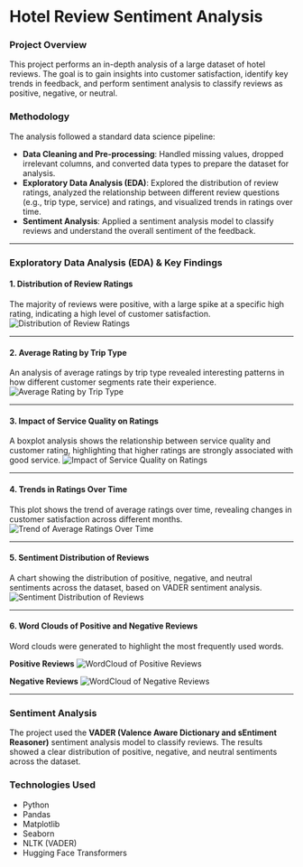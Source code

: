 # Hotel Review Sentiment Analysis

### **Project Overview**
This project performs an in-depth analysis of a large dataset of hotel reviews. The goal is to gain insights into customer satisfaction, identify key trends in feedback, and perform sentiment analysis to classify reviews as positive, negative, or neutral.

### **Methodology**
The analysis followed a standard data science pipeline:
- **Data Cleaning and Pre-processing**: Handled missing values, dropped irrelevant columns, and converted data types to prepare the dataset for analysis.
- **Exploratory Data Analysis (EDA)**: Explored the distribution of review ratings, analyzed the relationship between different review questions (e.g., trip type, service) and ratings, and visualized trends in ratings over time.
- **Sentiment Analysis**: Applied a sentiment analysis model to classify reviews and understand the overall sentiment of the feedback.

---

### **Exploratory Data Analysis (EDA) & Key Findings**

#### **1. Distribution of Review Ratings**
The majority of reviews were positive, with a large spike at a specific high rating, indicating a high level of customer satisfaction.
![Distribution of Review Ratings](<https://i.imgur.com/XtSO3Ya.png>)

---

#### **2. Average Rating by Trip Type**
An analysis of average ratings by trip type revealed interesting patterns in how different customer segments rate their experience.
![Average Rating by Trip Type](<https://i.imgur.com/ciEll8A.png>)

---

#### **3. Impact of Service Quality on Ratings**
A boxplot analysis shows the relationship between service quality and customer rating, highlighting that higher ratings are strongly associated with good service.
![Impact of Service Quality on Ratings](<https://i.imgur.com/P0sKNm6.png>)

---

#### **4. Trends in Ratings Over Time**
This plot shows the trend of average ratings over time, revealing changes in customer satisfaction across different months.
![Trend of Average Ratings Over Time](<https://imgur.com/D3lzdqa>)

---

#### **5. Sentiment Distribution of Reviews**
A chart showing the distribution of positive, negative, and neutral sentiments across the dataset, based on VADER sentiment analysis.
![Sentiment Distribution of Reviews](<https://i.imgur.com/NQCYoNq.png>)

---

#### **6. Word Clouds of Positive and Negative Reviews**
Word clouds were generated to highlight the most frequently used words.

**Positive Reviews**
![WordCloud of Positive Reviews](<https://i.imgur.com/Fd78CE8.png>)

**Negative Reviews**
![WordCloud of Negative Reviews](<https://i.imgur.com/UEDwr6y.png>)

---

### **Sentiment Analysis**
The project used the **VADER (Valence Aware Dictionary and sEntiment Reasoner)** sentiment analysis model to classify reviews. The results showed a clear distribution of positive, negative, and neutral sentiments across the dataset.

### **Technologies Used**
- Python
- Pandas
- Matplotlib
- Seaborn
- NLTK (VADER)
- Hugging Face Transformers
